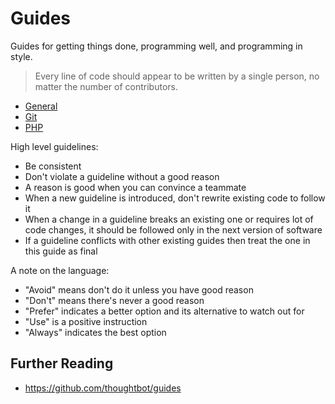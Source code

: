 # Guides

Guides for getting things done, programming well, and programming in style.

> Every line of code should appear to be written by a single person, no matter the number of contributors.

- [General](/general)
- [Git](/git)
- [PHP](/php)

High level guidelines:

- Be consistent
- Don't violate a guideline without a good reason
- A reason is good when you can convince a teammate
- When a new guideline is introduced, don't rewrite existing code to follow it
- When a change in a guideline breaks an existing one or requires lot of code changes, it should be followed only in the next version of software
- If a guideline conflicts with other existing guides then treat the one in this guide as final

A note on the language:

- "Avoid" means don't do it unless you have good reason
- "Don't" means there's never a good reason
- "Prefer" indicates a better option and its alternative to watch out for
- "Use" is a positive instruction
- "Always" indicates the best option

## Further Reading
- https://github.com/thoughtbot/guides
